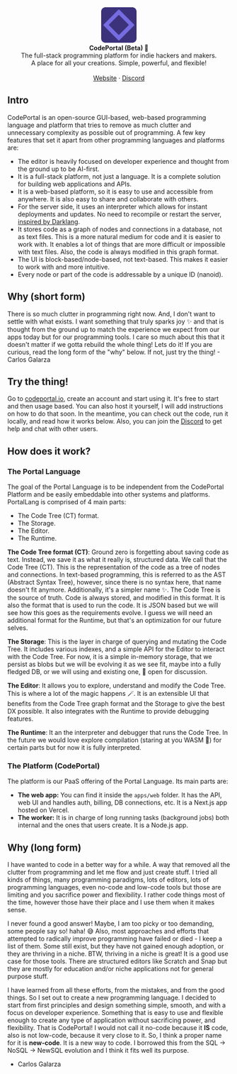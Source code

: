 <div align="center">
<img src="./apps/web/public/favicon.png" width="80" title="CodePortal logo">
</div>

<div align="center"><strong>CodePortal (Beta) 🚀</strong></div>
<div align="center">The full-stack programming platform for indie hackers and makers.<br />A place for all your creations. Simple, powerful, and flexible!</div>
<br />
<div align="center">
<a href="https://codeportal.io">Website</a>
<span> · </span>
<a href="https://codeportal.io/discord">Discord</a>
</div>

## Intro

CodePortal is an open-source GUI-based, web-based programming language and platform that tries to remove as much clutter and unnecessary complexity as possible out of programming. A few key features that set it apart from other programming languages and platforms are:

- The editor is heavily focused on developer experience and thought from the ground up to be AI-first.
- It is a full-stack platform, not just a language. It is a complete solution for building web applications and APIs.
- It is a web-based platform, so it is easy to use and accessible from anywhere. It is also easy to share and collaborate with others.
- For the server side, it uses an interpreter which allows for instant deployments and updates. No need to recompile or restart the server, [inspired by Darklang](https://blog.darklang.com/how-dark-deploys-code-in-50ms/).
- It stores code as a graph of nodes and connections in a database, not as text files. This is a more natural medium for code and it is easier to work with. It enables a lot of things that are more difficult or impossible with text files. Also, the code is always modified in this graph format.
- The UI is block-based/node-based, not text-based. This makes it easier to work with and more intuitive.
- Every node or part of the code is addressable by a unique ID (nanoid).

## Why (short form)

There is so much clutter in programming right now. And, I don't want to settle with what exists. I want something that truly sparks joy ✨ and that is thought from the ground up to match the experience we expect from our apps today but for our programming tools. I care so much about this that it doesn't matter if we gotta rebuild the whole thing! Lets do it! If you are curious, read the long form of the "why" below. If not, just try the thing! - Carlos Galarza

## Try the thing!

Go to [codeportal.io](https://codeportal.io), create an account and start using it. It's free to start and then usage based. You can also host it yourself, I will add instructions on how to do that soon. In the meantime, you can check out the code, run it locally, and read how it works below. Also, you can join the [Discord](https://codeportal.io/discord) to get help and chat with other users.

## How does it work?

### The Portal Language

The goal of the Portal Language is to be independent from the CodePortal Platform and be easily embeddable into other systems and platforms. PortalLang is comprised of 4 main parts:

- The Code Tree (CT) format.
- The Storage.
- The Editor.
- The Runtime.

**The Code Tree format (CT)**: Ground zero is forgetting about saving code as text. Instead, we save it as what it really is, structured data. We call that the Code Tree (CT). This is the representation of the code as a tree of nodes and connections. In text-based programming, this is referred to as the AST (Abstract Syntax Tree), however, since there is no syntax here, that name doesn't fit anymore. Additionally, it's a simpler name ✨. The Code Tree is the source of truth. Code is always stored, and modified in this format. It is also the format that is used to run the code. It is JSON based but we will see how this goes as the requirements evolve. I guess we will need an additional format for the Runtime, but that's an optimization for our future selves.

**The Storage**: This is the layer in charge of querying and mutating the Code Tree. It includes various indexes, and a simple API for the Editor to interact with the Code Tree. For now, it is a simple in-memory storage, that we persist as blobs but we will be evolving it as we see fit, maybe into a fully fledged DB, or we will using and existing one, 🤔 open for discussion.

**The Editor**: It allows you to explore, understand and modify the Code Tree. This is where a lot of the magic happens 🪄. It is an extensible UI that benefits from the Code Tree graph format and the Storage to give the best DX possible. It also integrates with the Runtime to provide debugging features.

**The Runtime**: It an the interpreter and debugger that runs the Code Tree. In the future we would love explore compilation (staring at you WASM 👀) for certain parts but for now it is fully interpreted.

### The Platform (CodePortal)

The platform is our PaaS offering of the Portal Language. Its main parts are:

- **The web app:** You can find it inside the `apps/web` folder. It has the API, web UI and handles auth, billing, DB connections, etc. It is a Next.js app hosted on Vercel.
- **The worker:** It is in charge of long running tasks (background jobs) both internal and the ones that users create. It is a Node.js app.

## Why (long form)

I have wanted to code in a better way for a while. A way that removed all the clutter from programming and let me flow and just create stuff. I tried all kinds of things, many programming paradigms, lots of editors, lots of programming languages, even no-code and low-code tools but those are limiting and you sacrifice power and flexibility. I rather code things most of the time, however those have their place and I use them when it makes sense.

I never found a good answer! Maybe, I am too picky or too demanding, some people say so! haha! 😅 Also, most approaches and efforts that attempted to radically improve programming have failed or died - I keep a list of them. Some still exist, but they have not gained enough adoption, or they are thriving in a niche. BTW, thriving in a niche is great! It is a good use case for those tools. There are structured editors like Scratch and Snap but they are mostly for education and/or niche applications not for general purpose stuff.

I have learned from all these efforts, from the mistakes, and from the good things. So I set out to create a new programming language. I decided to start from first principles and design something simple, smooth, and with a focus on developer experience. Something that is easy to use and flexible enough to create any type of application without sacrificing power, and flexibility. That is CodePortal! I would not call it no-code because it **IS** code, also is not low-code, because it very close to it. So, I think a proper name for it is **new-code**. It is a new way to code. I borrowed this from the SQL -> NoSQL -> NewSQL evolution and I think it fits well its purpose.

- Carlos Galarza
